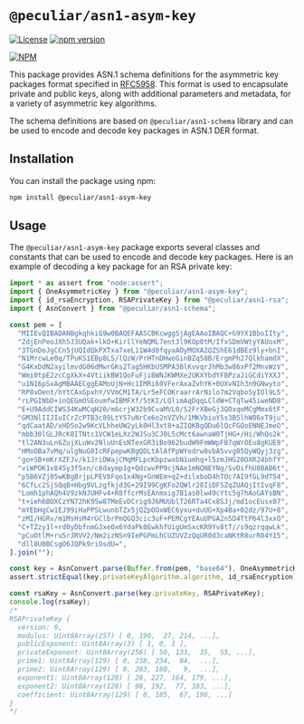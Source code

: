 # `@peculiar/asn1-asym-key`

[![License](https://img.shields.io/badge/license-MIT-green.svg?style=flat)](https://raw.githubusercontent.com/PeculiarVentures/asn1-schema/master/packages/rfc5958/LICENSE.md)
[![npm version](https://badge.fury.io/js/%40peculiar%2Fasn1-rfc5958.svg)](https://badge.fury.io/js/%40peculiar%2Fasn1-rfc5958)

[![NPM](https://nodei.co/npm/@peculiar/asn1-asym-key.png)](https://nodei.co/npm/@peculiar/asn1-asym-key/)

This package provides ASN.1 schema definitions for the asymmetric key packages format specified in [RFC5958](https://datatracker.ietf.org/doc/html/rfc5958). This format is used to encapsulate private and public keys, along with additional parameters and metadata, for a variety of asymmetric key algorithms.

The schema definitions are based on `@peculiar/asn1-schema` library and can be used to encode and decode key packages in ASN.1 DER format.

## Installation

You can install the package using npm:

```sh
npm install @peculiar/asn1-asym-key
```

## Usage

The `@peculiar/asn1-asym-key` package exports several classes and constants that can be used to encode and decode key packages. Here is an example of decoding a key package for an RSA private key:

```ts
import * as assert from "node:assert";
import { OneAsymmetricKey } from "@peculiar/asn1-asym-key";
import { id_rsaEncryption, RSAPrivateKey } from "@peculiar/asn1-rsa";
import { AsnConvert } from "@peculiar/asn1-schema";

const pem = [
  "MIIEvQIBADANBgkqhkiG9w0BAQEFAASCBKcwggSjAgEAAoIBAQC+G9YX1BboIIty",
  "ZdjEnPeoJXh5J3UQak+lkO+KirllYeNQML7ent3l9KOp0tM/IfxSDmVWtyYAUoxM",
  "3TGnDoJgCCn5jUQIdQkPXTxa7xeL11W4d0fqyaAOyMOXA2QZShE61dBEz9ly+bnI",
  "N1MrcwLe0q/TPuKS1EBp8LS/lQzW/PrHTnDHwoGinBZq58B/ErgmPh27QlkhamdX",
  "G4KxDdN2ayilmvdG06dMwrGKs2Tag5HKbUSMPA3BlKvvqrJhMb3w86xPf2MnvWzV",
  "Wmi0tpE2zcCgXkX+4VtiikBW1QoFuFjiBWNJKWMXe2UKXYbdYFBPzaJiGCdiYXXJ",
  "u1N16pSxAgMBAAECggEAMoUjN+Hc1IMRi60VFerAxaZvhYK+0UXvNIh3n9GNwyto",
  "RP8vOent/hYtCAxGpxhY/VVmCM1TA/Lr5eFCOKraarrArNilo7m2VqboSyIOl9L5",
  "rLPGINbD+inQEGmOSEoumfwIBMFXf/5tKI/LQlimAqDqqLCldW+CTqTw45iweND8",
  "E+U9AddCIWS34KwMCqH20/m6crjW32b9CvaMVL0/S2FrXBeGj3QOxqoMCgMmx6tF",
  "GM3NlIIJIuICrZcPTB3c89LtY57uNrCe6o2nVZVh/1MKVbiuY5s3B5lhW86xT9ju",
  "qdCaatAD/xHDSo2w9KcVLhheUW2yLk0Hl3xt8+aZIQKBgQDu6lQcFGQoENNEJmeO",
  "mbb30lGLJRcK0ITNtc1VCW1eLXz2WJSu3CJ0L5cMct6awnaW0TjHG+/Hi/WhQo2k",
  "tl2AN3uLn6ZujXLuWv2NluUnEsNTexGR3iBo962budW9FmWWpFB7qWrOEu8gKUE9",
  "HMoOBa7vMq/ulgNuG8IcRFpepwKBgQDLtAlAfPpWYodrw8vbA5vvg05QyWQyj3zg",
  "go+SB+mKrXZFJv/k1JriDWajCMqMFLpcKbpzwxbN1umhq+l5zmJHG20OXR24bhfY",
  "viWPOK1v84Sy3f5xn/c8daymp1g+QdcwvPP9cjNAe1mNQNEYNg/SvDifhU8BAB6t",
  "p5B6VZj05wKBgBrjpLPEV8Fqo1x4Ng+GnWEm+qZ+dilxboD4hTOc7AI9fGL9dT54",
  "6CfLc2SjSQqB+Hbg9VLzgfkjd3G+29I99CgKFo2QWlr28IiDFSZqZUAQjItIvqF8",
  "Lomh1phAQh4V9zkNJUHFv4+R8ffcrMsEAnmxig7B1as0lw49cYtc5g7hAoGAYsBN",
  "t+ieh6BOXCzYN72hK9Sw87MeEvDCrig9J6MUUblT26RTa4Cx8SJj/md1ocEusx07",
  "mYEbHgCw1EJ99iHaPPSLwunbTZx5jQZpOOxWEC6yxu+duUG+Xp4Ba+02dz/97U+8",
  "zMI/HGRv/m1MsHsM4rGClbrPmQGQ3cic3uF+PEMCgYEAuUPGA2n5D4TtP64l3xxO",
  "C+TZzy1l+rd0yDbfnmGJxeOx6YdaPk0EwkhfUigUmSxcKR9Yv8tT//s9qzrqqwLk",
  "pCuOtlM+ru5rJRVV2/Nm2izNSn9IePGPmLhCUZUVZzQqUR0d3caNKtR8urR04Y15",
  "dll8U0BCsgO6JQPk9riOsdU=",
].join("");

const key = AsnConvert.parse(Buffer.from(pem, "base64"), OneAsymmetricKey);
assert.strictEqual(key.privateKeyAlgorithm.algorithm, id_rsaEncryption);

const rsaKey = AsnConvert.parse(key.privateKey, RSAPrivateKey);
console.log(rsaKey);
/*
RSAPrivateKey {
  version: 0,
  modulus: Uint8Array(257) [ 0, 190,  27, 214, ...],
  publicExponent: Uint8Array(3) [ 1, 0, 1 ],
  privateExponent: Uint8Array(256) [ 50, 133,  35,  55, ...],
  prime1: Uint8Array(129) [ 0, 238, 234,  84,  ...],
  prime2: Uint8Array(129) [ 0, 203, 180,   9,  ...],
  exponent1: Uint8Array(128) [ 26, 227, 164, 179, ...],
  exponent2: Uint8Array(128) [ 98, 192,  77, 183, ...],
  coefficient: Uint8Array(129) [ 0, 185,  67, 198, ...]
}
*/
```